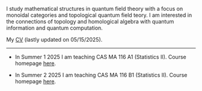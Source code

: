 I study mathematical structures in quantum field theory with a focus on monoidal categories and topological quantum field teory.  I am interested in the connections of topology and homological algebra  with quantum information and quantum computation.

My [CV](link) (lastly updated on 05/15/2025).

---

- In Summer 1 2025 I am teaching CAS MA 116 A1 (Statistics II).  Course homepage [here](/25s1ma116/). 

- In Summer 2 2025 I am teaching CAS MA 116 B1 (Statistics II).  Course homepage [here](/25s2ma116/). 

<!---
![image](link)
--->

